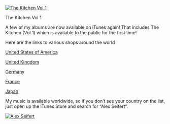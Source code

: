 [![The Kitchen Vol 1](The-Kitchen-Vol-1-300-150x150.jpg "The Kitchen Vol 1")](https://i0.wp.com/blog.alexseifert.com/wp-content/uploads/2011/05/The-Kitchen-Vol-1-300.jpg)

The Kitchen Vol 1

A few of my albums are now available on iTunes again! That includes The Kitchen (Vol 1) which is available to the public for the first time!

Here are the links to various shops around the world

[United States of America](http://itunes.apple.com/us/artist/alex-seifert/id437220788?uo=4)

[United Kingdom](http://itunes.apple.com/gb/artist/alex-seifert/id437220788?uo=4)

[Germany](http://itunes.apple.com/de/artist/alex-seifert/id437220788?uo=4)

[France](http://itunes.apple.com/fr/artist/alex-seifert/id437220788?uo=4)

[Japan](http://itunes.apple.com/jp/artist/alex-seifert/id437220788?uo=4)

My music is available worldwide, so if you don’t see your country on the list, just open up the iTunes Store and search for “Alex Seifert”.

[![Alex Seifert](badge_itunes-lrg.gif)](http://itunes.apple.com/us/artist/alex-seifert/id437220788?uo=4)